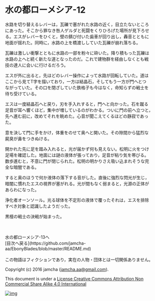 # 水の都ローメシア-12

水路を切り替えるレバーは，瓦礫で塞がれた水路の近く，目立たないところ  
にあった。そこから罪なき咎人ゲルダと死闘をくりひろげた場所が見下ろせ  
る。エスがレバーをひくと，壁の錆び付いた歯車が回り出し，轟音とともに  
地面が揺れた。同時に，水路の上を橋渡ししていた瓦礫が崩れ落ちる。  

瓦礫は激しい衝撃とともに水路の一部を粉々に砕いた。降り積もった瓦礫は  
水路の上へと続く新たな道となったのだ。これで建物群を経由しなくとも戦  
技の達人に会いに行けるだろう。  

エスが外に出ると，先ほどのレバー操作によって水路が回転していた。道は  
ここから見てT字を描いており，一方は結晶石，そしてもう一方が門へとつ  
ながっていた。その口を閉ざしていた鉄格子も今はなく，命知らずの戦士を  
待ち受けている。  

エスは一度結晶石へと戻り，刃を手入れすると，門へと向かった。石を蹴る  
足音が耳へ響くほど，集中が増しているのがわかる。ついに門の前へ立つと，  
先へ進む前に，改めてそれを眺めた。心音が聞こえてくるほどの静寂であっ  
た。  

意を決して門に手をかけ，体重をのせて奥へと開いた。その隙間から猛烈な  
屍臭が鼻をつきぬける。  

開かれた先に足を踏み入れると，光が届かず何も見えない。松明に火をつけ  
足場を確認した。地面には謎の液体が張っており，足音が粘り気を帯びる。  
数歩進むと，不意に門が閉じられた。松明の明かりさえ吸い込まれそうな完  
全な暗闇である。  

すると奥のほうで何か液体の落下する音がした。直後に強烈な閃光が生じ，  
暗闇に慣れたエスの視界が塞がれる。光が間もなく弱まると，光源の正体が  
あらわになった。  

浄化者オーンソール。光る球体を不定形の液体で覆ったそれは，エスを排除  
すべき対象と認識したようだった。  

黒檀の戦士の決戦が始まった。  

<br>  
<br>  
水の都ローメシア-13へ  

<br>  
[目次へ戻る](https://github.com/jamcha-aa/EbonyBlades/blob/master/README.md)  
<br>  
<br>  
この物語はフィクションであり，実在の人物・団体とは一切関係ありません。  

Copyright (c) 2016 jamcha (jamcha.aa@gmail.com).  

This document is under a [License Creative Commons Attribution Non Commercial Share Alike 4.0 International](http://creativecommons.org/licenses/by-nc-sa/4.0/deed)  

[![img](http://i.creativecommons.org/l/by-nc-sa/3.0/80x15.png)](http://creativecommons.org/licenses/by-nc-sa/4.0/deed)